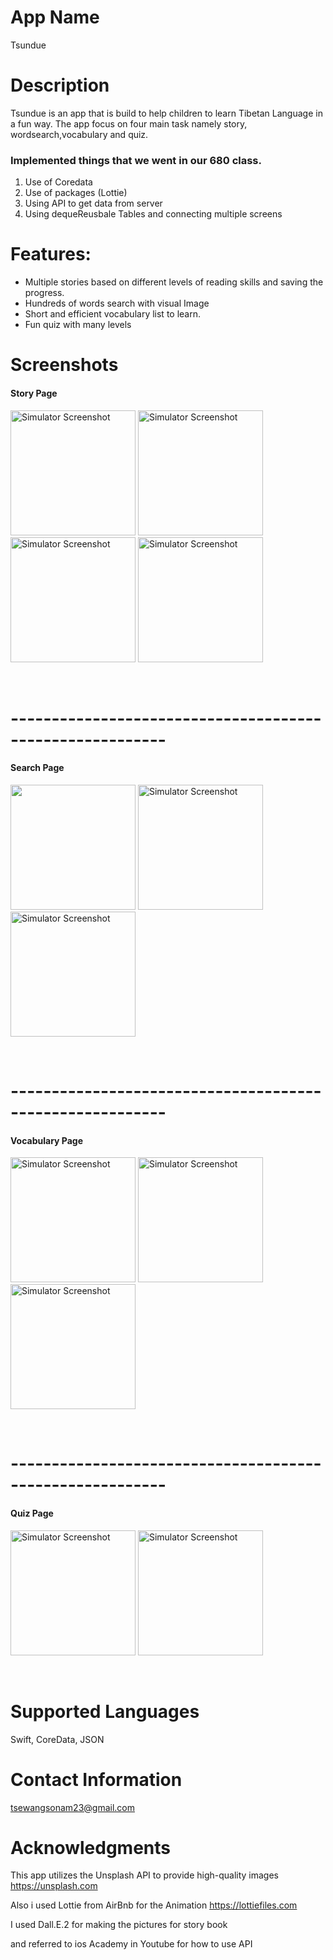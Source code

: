 # App Name

Tsundue

# Description

Tsundue is an app that is build to help children to learn Tibetan Language in a fun way. The app focus on four main task namely story, wordsearch,vocabulary and quiz.

### Implemented things that we went in our 680 class. 
1. Use of Coredata
2. Use of packages (Lottie)
3. Using API to get data from server
4. Using dequeReusbale Tables and connecting multiple screens 

# Features:
- Multiple stories based on different levels of reading skills and saving the progress.
- Hundreds of words search with visual Image
- Short and efficient vocabulary list to learn.
- Fun quiz with many levels



# Screenshots



#### Story Page
<img src="https://github.com/tsewang-sonam/Tsundue/assets/91028140/f48f7484-6a6f-4e43-a1ba-7faaa711c937" alt="Simulator Screenshot" width="200" />
<img src="https://github.com/tsewang-sonam/Tsundue/assets/91028140/4d5168ac-bb60-4b8b-910c-8eefa9a84072" alt="Simulator Screenshot" width="200" />
<img src="https://github.com/tsewang-sonam/Tsundue/assets/91028140/4059fcf8-ccfe-4158-8bf6-93ab141b6742" alt="Simulator Screenshot" width="200" />
<img src="https://github.com/tsewang-sonam/Tsundue/assets/91028140/9532c14d-d160-4609-9df2-60a2c108f8f0" alt="Simulator Screenshot" width="200" />

&nbsp;
# ---------------------------------------------------------
#### Search Page
<img src="https://github.com/tsewang-sonam/Tsundue/assets/91028140/b99120eb-d5fc-42f4-ab0b-09020a3e10e0" width="200" />
<img src="https://github.com/tsewang-sonam/Tsundue/assets/91028140/1284a019-65fe-4cf8-8554-663fd135cee2" alt="Simulator Screenshot" width="200" />
<img src="https://github.com/tsewang-sonam/Tsundue/assets/91028140/d4ec221b-e56b-491f-9b77-3f1610a59220" alt="Simulator Screenshot" width="200" />



&nbsp;
# ---------------------------------------------------------
#### Vocabulary Page
<img src="https://github.com/tsewang-sonam/Tsundue/assets/91028140/b2e17c55-72bc-47ec-a785-d15f0dc71406" alt="Simulator Screenshot" width="200" />
<img src="https://github.com/tsewang-sonam/Tsundue/assets/91028140/1e12bb93-8d80-4398-9318-2726b8884f55" alt="Simulator Screenshot" width="200" />
<img src="https://github.com/tsewang-sonam/Tsundue/assets/91028140/976ab369-9786-4852-859c-09653f703677" alt="Simulator Screenshot" width="200" />

&nbsp;
# ---------------------------------------------------------
#### Quiz Page
 <img src="https://github.com/tsewang-sonam/Tsundue/assets/91028140/c716c866-ddc4-4c76-a0c0-8a78d5ef7fee" alt="Simulator Screenshot" width="200" />
<img src="https://github.com/tsewang-sonam/Tsundue/assets/91028140/ef3ed07c-e213-4d30-832a-4fec8afb3809" alt="Simulator Screenshot" width="200" />

&nbsp;




# Supported Languages

Swift, CoreData, JSON


# Contact Information

tsewangsonam23@gmail.com

# Acknowledgments

This app utilizes the Unsplash API to provide high-quality images
https://unsplash.com

Also i used Lottie from AirBnb for the Animation
https://lottiefiles.com

I used Dall.E.2 for making the pictures for story book

and referred to ios Academy in Youtube for how to use API



